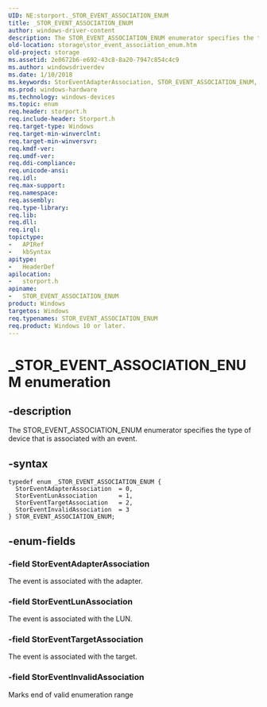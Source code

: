 ```yaml
---
UID: NE:storport._STOR_EVENT_ASSOCIATION_ENUM
title: _STOR_EVENT_ASSOCIATION_ENUM
author: windows-driver-content
description: The STOR_EVENT_ASSOCIATION_ENUM enumerator specifies the type of device that is associated with an event.
old-location: storage\stor_event_association_enum.htm
old-project: storage
ms.assetid: 2e0672b6-e692-43c8-8a20-7947c854c4c9
ms.author: windowsdriverdev
ms.date: 1/10/2018
ms.keywords: StorEventAdapterAssociation, STOR_EVENT_ASSOCIATION_ENUM, StorEventLunAssociation, storage.stor_event_association_enum, storport/StorEventInvalidAssociation, _STOR_EVENT_ASSOCIATION_ENUM, storport/STOR_EVENT_ASSOCIATION_ENUM, StorEventTargetAssociation, STOR_EVENT_ASSOCIATION_ENUM enumeration [Storage Devices], storport/StorEventTargetAssociation, storport/StorEventAdapterAssociation, structs-storport_2aea4a7c-1734-45e0-9aeb-09ffa8923641.xml, StorEventInvalidAssociation, storport/StorEventLunAssociation
ms.prod: windows-hardware
ms.technology: windows-devices
ms.topic: enum
req.header: storport.h
req.include-header: Storport.h
req.target-type: Windows
req.target-min-winverclnt: 
req.target-min-winversvr: 
req.kmdf-ver: 
req.umdf-ver: 
req.ddi-compliance: 
req.unicode-ansi: 
req.idl: 
req.max-support: 
req.namespace: 
req.assembly: 
req.type-library: 
req.lib: 
req.dll: 
req.irql: 
topictype: 
-	APIRef
-	kbSyntax
apitype: 
-	HeaderDef
apilocation: 
-	storport.h
apiname: 
-	STOR_EVENT_ASSOCIATION_ENUM
product: Windows
targetos: Windows
req.typenames: STOR_EVENT_ASSOCIATION_ENUM
req.product: Windows 10 or later.
---
```


# _STOR_EVENT_ASSOCIATION_ENUM enumeration


## -description


The STOR_EVENT_ASSOCIATION_ENUM enumerator specifies the type of device that is associated with an event.


## -syntax


````
typedef enum _STOR_EVENT_ASSOCIATION_ENUM { 
  StorEventAdapterAssociation  = 0,
  StorEventLunAssociation      = 1,
  StorEventTargetAssociation   = 2,
  StorEventInvalidAssociation  = 3
} STOR_EVENT_ASSOCIATION_ENUM;
````


## -enum-fields




### -field StorEventAdapterAssociation

The event is associated with the adapter.


### -field StorEventLunAssociation

The event is associated with the LUN.


### -field StorEventTargetAssociation

The event is associated with the target.


### -field StorEventInvalidAssociation

Marks end of valid enumeration range

